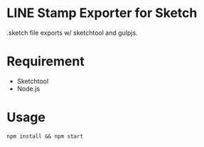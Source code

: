 # LINE Stamp Exporter for Sketch

.sketch file exports w/ sketchtool and gulpjs.

# Requirement

* Sketchtool
* Node.js

# Usage

	npm install && npm start

